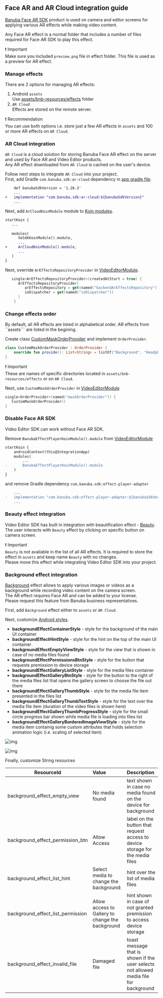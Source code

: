 ## Face AR and AR Cloud integration guide

[Banuba Face AR SDK](https://www.banuba.com/facear-sdk/face-filters) product is used on camera and editor screens for applying various AR effects while making video content.  

Any Face AR effect is a normal folder that includes a number of files required for Face AR SDK to play this effect. 

:exclamation: Important    
Make sure you included ```preview.png``` file in effect folder. This file is used as a preview for AR effect.

### Manage effects
There are 2 options for managing AR effects:
1. Android ```assets```  
   Use [assets/bnb-resources/effects](../app/src/main/assets/bnb-resources/effects) folder 
2. ```AR Cloud```  
   Effects are stored on the remote server. 

:exclamation: Recommendation  
You can use both options i.e. store just a few AR effects in ```assets``` and 100 or more AR effects  on ```AR Cloud```.

### AR Cloud integration
```AR Cloud``` is a cloud solution for storing Banuba Face AR effect on the server and used by Face AR and Video Editor products.  
Any AR effect downloaded from ```AR Cloud``` is cached on the user's device.

Follow next steps to integrate ```AR Cloud``` into your project.  
First, add Gradle ```com.banuba.sdk:ar-cloud``` dependency in [app gradle file](/app/build.gradle).  

```diff
    def banubaSdkVersion = '1.26.3'
    ...
+   implementation "com.banuba.sdk:ar-cloud:${banubaSdkVersion}"
    ...
```

Next, add ```ArCloudKoinModule``` module to [Koin modules](../app/src/main/java/com/banuba/example/integrationapp/VideoEditorModule.kt#L72).
```diff
startKoin {
   ...
   
   modules(
      VeSdkKoinModule().module,
      ...
+     ArCloudKoinModule().module,
      ...
   )
}
```

Next, override ```ArEffectsRepositoryProvider``` in [VideoEditorModule](../app/src/main/java/com/banuba/example/integrationapp/VideoEditorModule.kt#L132).

```kotlin
   single<ArEffectsRepositoryProvider>(createdAtStart = true) {
      ArEffectsRepositoryProvider(
         arEffectsRepository = get(named("backendArEffectsRepository")),
         ioDispatcher = get(named("ioDispatcher"))
      )
    }
```

### Change effects order
By default, all AR effects are listed in alphabetical order. AR effects from ``assets``` are listed in the begining.

Create class [CustomMaskOrderProvider](../app/src/main/java/com/banuba/example/integrationapp/VideoEditorModule.kt#L289) and implement ```OrderProvider```.

```kotlin
class CustomMaskOrderProvider : OrderProvider {
    override fun provide(): List<String> = listOf("Background", "HeadphoneMusic")
}
```
:exclamation: Important  
These are names of specific directories located in ```assets/bnb-resources/effects``` or on ```AR Cloud```.  

Next, use ```CustomMaskOrderProvider``` in [VideoEditorModule](../app/src/main/java/com/banuba/example/integrationapp/VideoEditorModule.kt#L157)
```kotlin
single<OrderProvider>(named("maskOrderProvider")) {
   CustomMaskOrderProvider()
}
```


### Disable Face AR SDK
Video Editor SDK can work without Face AR SDK. 

Remove ```BanubaEffectPlayerKoinModule().module``` from [VideoEditorModule](../app/src/main/java/com/banuba/example/integrationapp/VideoEditorModule.kt)
```diff
startKoin {
    androidContext(this@IntegrationApp)    
    modules(
        ...
-       BanubaEffectPlayerKoinModule().module
    )
}
```
and remove Gradle dependency ```com.banuba.sdk:effect-player-adapter```
```diff
    ...
-   implementation "com.banuba.sdk:effect-player-adapter:${banubaSdkVersion}"
    ...
```

### Beauty effect integration
Video Editor SDK has built in integration with beautification effect - [Beauty](../app/src/main/assets/bnb-resources/effects/Beauty).
The user interacts with ```Beauty``` effect by clicking on specific button on camera screen.  

:exclamation: Important  
```Beauty``` is not available in the list of all AR effects. It is required to store the effect in ```assets``` and keep name ```Beauty``` with no changes.    
Please move this effect while integrating Video Editor SDK into your project.

### Background effect integration

[Background](../app/src/main/assets/bnb-resources/effects/Background) effect allows to apply various images or videos as a background while recording video content on the camera screen.  
The AR effect requires Face AR and can be added to your license.  
Please request this feature from Banuba business representatives.

First, add ```Background``` effect either to ```assets``` or  ```AR Cloud```.

Next, customize [Android styles](../app/src/main/res/values/themes.xml#L1306).

- **backgroundEffectContainerStyle** - style for the background of the main UI container
- **backgroundEffectHintStyle** - style for the hint on the top of the main UI container
- **backgroundEffectEmptyViewStyle** - style for the view that is shown in case of no media files found
- **backgroundEffectPermissionsBtnStyle** - style for the button that requests premission to device storage
- **backgroundEffectGalleryListStyle** - style for the media files container
- **backgroundEffectGalleryBtnStyle** - style for the button to the right of the media files list that opens the gallery screen to choose the file out there
- **backgroundEffectGalleryThumbStyle** - style for the media file item presented in the files list
- **backgroundEffectGalleryThumbTextStyle** - style for the text over the media file item (duration of the video files is shown here)
- **backgroundEffectGalleryThumbProgressStyle** - style for the small circle progress bar shown while media file is loading into files list
- **backgroundEffectGalleryBorderedImageViewStyle** - style for the media item containig some custom attributes that holds selection animation logic (i.e. scaling of selected item)

![img](screenshots/15_1_Background1.png)

![img](screenshots/15_1_Background2.png)

Finally, customize String resources

| ResourceId        |      Value      |   Description |
| ------------- | :----------- | :------------- |
| background_effect_empty_view | No media found | text shown in case no media found on the device for background
| background_effect_permission_btn | Allow Access | label on the button that request access to device storage for the media files
| background_effect_list_hint | Select media to change the background: | hint over the list of media files
| background_effect_list_permission | Allow access to Gallery to change the background | hint shown in case of not granted premission to access device storage
| background_effect_invalid_file | Damaged file | toast message that is shown if the user selects not allowed media file for background
